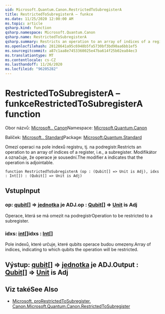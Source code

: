 ```yaml
---
uid: Microsoft.Quantum.Canon.RestrictedToSubregisterA
title: RestrictedToSubregisterA – funkce
ms.date: 11/25/2020 12:00:00 AM
ms.topic: article
qsharp.kind: function
qsharp.namespace: Microsoft.Quantum.Canon
qsharp.name: RestrictedToSubregisterA
qsharp.summary: Restricts an operation to an array of indices of a register, i.e., a subregister. The modifier `A` indicates that the operation is adjointable.
ms.openlocfilehash: 28128641a95c6948b5fa5730bf3bd90aa6bb1ef5
ms.sourcegitcommit: a87c1aa8e7453360025e47ba614f25b02ea84ec3
ms.translationtype: MT
ms.contentlocale: cs-CZ
ms.lasthandoff: 11/26/2020
ms.locfileid: "96205282"
---
```

# <a name="restrictedtosubregistera-function"></a><span data-ttu-id="134d7-102">RestrictedToSubregisterA – funkce</span><span class="sxs-lookup"><span data-stu-id="134d7-102">RestrictedToSubregisterA function</span></span>

<span data-ttu-id="134d7-103">Obor názvů: [Microsoft.. Canon](xref:Microsoft.Quantum.Canon)</span><span class="sxs-lookup"><span data-stu-id="134d7-103">Namespace: [Microsoft.Quantum.Canon](xref:Microsoft.Quantum.Canon)</span></span>

<span data-ttu-id="134d7-104">Balíček: [Microsoft.. Standard](https://nuget.org/packages/Microsoft.Quantum.Standard)</span><span class="sxs-lookup"><span data-stu-id="134d7-104">Package: [Microsoft.Quantum.Standard](https://nuget.org/packages/Microsoft.Quantum.Standard)</span></span>


<span data-ttu-id="134d7-105">Omezí operaci na pole indexů registru, tj. na podregistr.</span><span class="sxs-lookup"><span data-stu-id="134d7-105">Restricts an operation to an array of indices of a register, i.e., a subregister.</span></span>
<span data-ttu-id="134d7-106">Modifikátor `A` označuje, že operace je sousední.</span><span class="sxs-lookup"><span data-stu-id="134d7-106">The modifier `A` indicates that the operation is adjointable.</span></span>

```qsharp
function RestrictedToSubregisterA (op : (Qubit[] => Unit is Adj), idxs : Int[]) : (Qubit[] => Unit is Adj)
```


## <a name="input"></a><span data-ttu-id="134d7-107">Vstup</span><span class="sxs-lookup"><span data-stu-id="134d7-107">Input</span></span>

### <a name="op--qubit--unit--is-adj"></a><span data-ttu-id="134d7-108">op: [qubit](xref:microsoft.quantum.lang-ref.qubit)[] => [jednotka](xref:microsoft.quantum.lang-ref.unit)  je ADJ.</span><span class="sxs-lookup"><span data-stu-id="134d7-108">op : [Qubit](xref:microsoft.quantum.lang-ref.qubit)[] => [Unit](xref:microsoft.quantum.lang-ref.unit)  is Adj</span></span>

<span data-ttu-id="134d7-109">Operace, která se má omezit na podregistr</span><span class="sxs-lookup"><span data-stu-id="134d7-109">Operation to be restricted to a subregister.</span></span>


### <a name="idxs--int"></a><span data-ttu-id="134d7-110">idxs: [int](xref:microsoft.quantum.lang-ref.int)[]</span><span class="sxs-lookup"><span data-stu-id="134d7-110">idxs : [Int](xref:microsoft.quantum.lang-ref.int)[]</span></span>

<span data-ttu-id="134d7-111">Pole indexů, které určuje, které qubits operace budou omezeny.</span><span class="sxs-lookup"><span data-stu-id="134d7-111">Array of indices, indicating to which qubits the operation will be restricted.</span></span>



## <a name="output--qubit--unit--is-adj"></a><span data-ttu-id="134d7-112">Výstup: [qubit](xref:microsoft.quantum.lang-ref.qubit)[] => [jednotka](xref:microsoft.quantum.lang-ref.unit)  je ADJ.</span><span class="sxs-lookup"><span data-stu-id="134d7-112">Output : [Qubit](xref:microsoft.quantum.lang-ref.qubit)[] => [Unit](xref:microsoft.quantum.lang-ref.unit)  is Adj</span></span>



## <a name="see-also"></a><span data-ttu-id="134d7-113">Viz také</span><span class="sxs-lookup"><span data-stu-id="134d7-113">See Also</span></span>

- [<span data-ttu-id="134d7-114">Microsoft. proRestrictedToSubregister. Canon.</span><span class="sxs-lookup"><span data-stu-id="134d7-114">Microsoft.Quantum.Canon.RestrictedToSubregister</span></span>](xref:Microsoft.Quantum.Canon.RestrictedToSubregister)